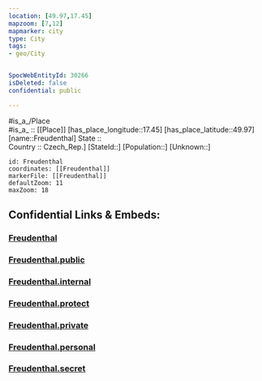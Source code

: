 ```yaml
---
location: [49.97,17.45] 
mapzoom: [7,12] 
mapmarker: city 
type: City
tags:
- geo/City


SpocWebEntityId: 30266
isDeleted: false
confidential: public

---
```

#is_a_/Place  
#is_a_ :: [[Place]] 
[has_place_longitude::17.45] 
[has_place_latitude::49.97] 
[name::Freudenthal] 
State ::  
Country :: Czech_Rep.] 
[StateId::] 
[Population::] 
[Unknown::] 


```leaflet
id: Freudenthal
coordinates: [[Freudenthal]] 
markerFile: [[Freudenthal]] 
defaultZoom: 11 
maxZoom: 18
```


## Confidential Links & Embeds: 

### [Freudenthal](/_Standards/Earth/Continent/Europe/Europe~Central/Czech_Republic/regions~Czech_Republic/Moravskoslezský/City/Freudenthal.md) 

### [Freudenthal.public](/_public/Earth/Continent/Europe/Europe~Central/Czech_Republic/regions~Czech_Republic/Moravskoslezský/City/Freudenthal.public.md) 

### [Freudenthal.internal](/_internal/Earth/Continent/Europe/Europe~Central/Czech_Republic/regions~Czech_Republic/Moravskoslezský/City/Freudenthal.internal.md) 

### [Freudenthal.protect](/_protect/Earth/Continent/Europe/Europe~Central/Czech_Republic/regions~Czech_Republic/Moravskoslezský/City/Freudenthal.protect.md) 

### [Freudenthal.private](/_private/Earth/Continent/Europe/Europe~Central/Czech_Republic/regions~Czech_Republic/Moravskoslezský/City/Freudenthal.private.md) 

### [Freudenthal.personal](/_personal/Earth/Continent/Europe/Europe~Central/Czech_Republic/regions~Czech_Republic/Moravskoslezský/City/Freudenthal.personal.md) 

### [Freudenthal.secret](/_secret/Earth/Continent/Europe/Europe~Central/Czech_Republic/regions~Czech_Republic/Moravskoslezský/City/Freudenthal.secret.md)

